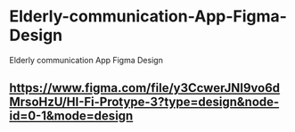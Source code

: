 # Elderly-communication-App-Figma-Design
Elderly communication App Figma Design


## https://www.figma.com/file/y3CcwerJNI9vo6dMrsoHzU/HI-Fi-Protype-3?type=design&node-id=0-1&mode=design
